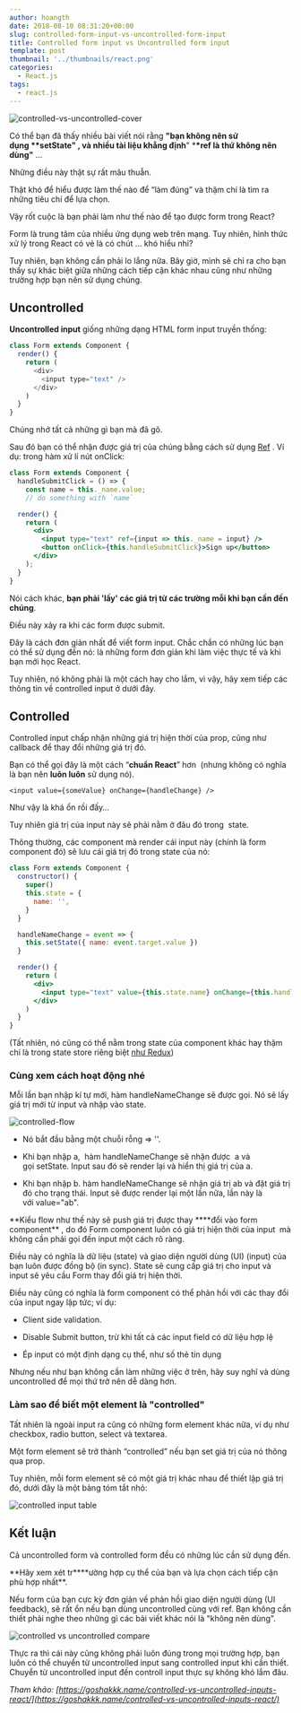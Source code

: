 ```yaml
---
author: hoangth
date: 2018-08-10 08:31:20+00:00
slug: controlled-form-input-vs-uncontrolled-form-input
title: Controlled form input vs Uncontrolled form input
template: post
thumbnail: '../thumbnails/react.png'
categories:
  - React.js
tags:
  - react.js
---
```


![controlled-vs-uncontrolled-cover](https://lecoder.io/wp-content/uploads/2018/08/controlled-vs-uncontrolled-cover.png)

Có thể bạn đã thấy nhiều bài viết nói rằng **"bạn không nên sử dụng \*\***setState"** , và nhiều tài liệu khẳng định**" \***\*ref là thứ không nên dùng"** ...

Những điều này thật sự rất mâu thuẫn.

Thật khó để hiểu được làm thế nào để “làm đúng” và thậm chí là tìm ra những tiêu chí để lựa chọn.

Vậy rốt cuộc là bạn phải làm như thế nào để tạo được form trong React?

Form là trung tâm của nhiều ứng dụng web trên mạng. Tuy nhiên, hình thức xử lý trong React có vẻ là có chút ... khó hiểu nhỉ?

Tuy nhiên, bạn không cần phải lo lắng nữa. Bây giờ, mình sẽ chỉ ra cho bạn thấy sự khác biệt giữa những cách tiếp cận khác nhau cũng như những trường hợp bạn nên sử dụng chúng.

## Uncontrolled

**Uncontrolled input** giống những dạng HTML form input truyền thống:

```javascript
class Form extends Component {
  render() {
    return (
      <div>
        <input type="text" />
      </div>
    )
  }
}
```

Chúng nhớ tất cả những gì bạn mà đã gõ.

Sau đó bạn có thể nhận được giá trị của chúng bằng cách sử dụng [Ref](https://reactjs.org/docs/refs-and-the-dom.html) . Ví dụ: trong hàm xử lí nút onClick:

```jsx
class Form extends Component {
  handleSubmitClick = () => {
    const name = this._name.value;
    // do something with `name`

  render() {
    return (
      <div>
        <input type="text" ref={input => this._name = input} />
        <button onClick={this.handleSubmitClick}>Sign up</button>
      </div>
    );
  }
}
```

Nói cách khác, **bạn phải 'lấy' các giá trị từ các trường mỗi khi bạn cần đến chúng**.

Điều này xảy ra khi các form được submit.

Đây là cách đơn giản nhất để viết form input. Chắc chắn có những lúc bạn có thể sử dụng đến nó: là những form đơn giản khi làm việc thực tế và khi bạn mới học React.

Tuy nhiên, nó không phải là một cách hay cho lắm, vì vậy, hãy xem tiếp các thông tin về controlled input ở dưới đây.

## Controlled

Controlled input chấp nhận những giá trị hiện thời của prop, cũng như callback để thay đổi những giá trị đó.

Bạn có thể gọi đây là một cách “**chuẩn React**” hơn  (nhưng không có nghĩa là bạn nên **luôn luôn** sử dụng nó).

    <input value={someValue} onChange={handleChange} />

Như vậy là khá ổn rồi đấy…

Tuy nhiên giá trị của input này sẽ phải nằm ở đâu đó trong  state.

Thông thường, các component mà render cái input này (chính là form component đó) sẽ lưu cái giá trị đó trong state của nó:

```jsx
class Form extends Component {
  constructor() {
    super()
    this.state = {
      name: '',
    }
  }

  handleNameChange = event => {
    this.setState({ name: event.target.value })
  }

  render() {
    return (
      <div>
        <input type="text" value={this.state.name} onChange={this.handleNameChange} />
      </div>
    )
  }
}
```

(Tất nhiên, nó cũng có thể nằm trong state của component khác hay thậm chí là trong state store riêng biệt [như Redux](https://goshakkk.name/should-i-put-form-state-into-redux/))

### Cùng xem cách hoạt động nhé

Mỗi lần bạn nhập kí tự mới, hàm handleNameChange sẽ được gọi. Nó sẽ lấy giá trị mới từ input và nhập vào state.

![controlled-flow](https://lecoder.io/wp-content/uploads/2018/08/controlled-flow-1024x186.png)

- Nó bắt đầu bằng một chuỗi rỗng => ''.

* Khi bạn nhập a,  hàm handleNameChange sẽ nhận được  a và gọi setState. Input sau đó sẽ render lại và hiển thị giá trị của a.

- Khi bạn nhập b. hàm handleNameChange sẽ nhận giá trị ab và đặt giá trị đó cho trạng thái. Input sẽ được render lại một lần nữa, lần này là với value="ab".

**Kiểu flow như thế này sẽ push giá trị được thay \*\***đổi vào form component\*\* , do đó Form component luôn có giá trị hiện thời của input  mà không cần phải gọi đến input một cách rõ ràng.

Điều này có nghĩa là dữ liệu (state) và giao diện người dùng (UI) (input) của bạn luôn được đồng bộ (in sync). State sẽ cung cấp giá trị cho input và input sẽ yêu cầu Form thay đổi giá trị hiện thời.

Điều này cũng có nghĩa là form component có thể phản hồi với các thay đổi của input ngay lập tức; ví dụ:

- Client side validation.

* Disable Submit button, trừ khi tất cả các input field có dữ liệu hợp lệ

- Ép input có một định dạng cụ thể, như số thẻ tín dụng

Nhưng nếu như bạn không cần làm những việc ở trên, hãy suy nghĩ và dùng uncontrolled để mọi thứ trở nên dễ dàng hơn.

### Làm sao để biết một element là "controlled"

Tất nhiên là ngoài input ra cũng có những form element khác nữa, ví dụ như checkbox, radio button, select và textarea.

Một form element sẽ trở thành “controlled” nếu bạn set giá trị của nó thông qua prop.

Tuy nhiên, mỗi form element sẽ có một giá trị khác nhau để thiết lập giá trị đó, dưới đây là một bảng tóm tắt nhỏ:

![controlled input table](https://lecoder.io/wp-content/uploads/2018/08/controlled-input-table.png)

## Kết luận

Cả uncontrolled form và controlled form đều có những lúc cần sử dụng đến.

**Hãy xem xét tr\*\***ường hợp cụ thể của bạn và lựa chọn cách tiếp cận phù hợp nhất\*\*.

Nếu form của bạn cực kỳ đơn giản về phản hồi giao diện người dùng (UI feedback), sẽ rất ổn nếu bạn dùng uncontrolled cùng với ref. Bạn không cần thiết phải nghe theo những gì các bài viết khác nói là "không nên dùng".

![controlled vs uncontrolled compare](https://lecoder.io/wp-content/uploads/2018/08/controlled-vs-uncontrolled-compare.png)

Thực ra thì cái này cũng không phải luôn đúng trong mọi trường hợp, bạn luôn có thể chuyển từ uncontrolled input sang controlled input khi cần thiết. Chuyển từ uncontrolled input đến controll input thực sự không khó lắm đâu.

_Tham khảo: [https://goshakkk.name/controlled-vs-uncontrolled-inputs-react/](https://goshakkk.name/controlled-vs-uncontrolled-inputs-react/)_
